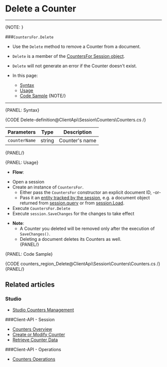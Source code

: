 # Delete a Counter  
---

{NOTE: }

###`CountersFor.Delete`

* Use the `Delete` method to remove a Counter from a document.  

* `Delete` is a member of the [CountersFor Session object](../../../client-api/session/counters/overview#counter-methods-and-the--object).  

* `Delete` will not generate an error if the Counter doesn't exist.  

* In this page:
    - [Syntax](../../../client-api/session/counters/delete#syntax)
    - [Usage](../../../client-api/session/counters/delete#usage)
    - [Code Sample](../../../client-api/session/counters/delete#code-sample)
{NOTE/}

---

{PANEL: Syntax}

{CODE Delete-definition@ClientApi\Session\Counters\Counters.cs /}

| Parameters | Type | Description |
|:-------------:|:-------------:|:-------------:|
| `counterName` |  string | Counter's name |
{PANEL/}

{PANEL: Usage}

*  **Flow**:  
  - Open a session  
  - Create an instance of `CountersFor`.  
      - Either pass the `CountersFor` constructor an explicit document ID, -or-  
      - Pass it an [entity tracked by the session](../../../client-api/session/loading-entities), e.g. a document object returned from [session.query](../../../client-api/session/querying/how-to-query) or from [session.Load](../../../client-api/session/loading-entities#load).  
  - Execute `CountersFor.Delete`
  - Execute `session.SaveChanges` for the changes to take effect  

* **Note**:
    * A Counter you deleted will be removed only after the execution of `SaveChanges()`.  
    * Deleting a document deletes its Counters as well.  
{PANEL/}

{PANEL: Code Sample}

{CODE counters_region_Delete@ClientApi\Session\Counters\Counters.cs /}
{PANEL/}

## Related articles
### Studio
- [Studio Counters Management](../../../studio/database/documents/document-view/additional-features/counters#counters)  

###Client-API - Session
- [Counters Overview](../../../client-api/session/counters/overview)
- [Create or Modify Counter](../../../client-api/session/counters/create-or-modify)
- [Retrieve Counter Data](../../../client-api/session/counters/retrieve-counter-values)

###Client-API - Operations
- [Counters Operations](../../../client-api/operations/counters/get-counters#operations--counters--how-to-get-counters)
